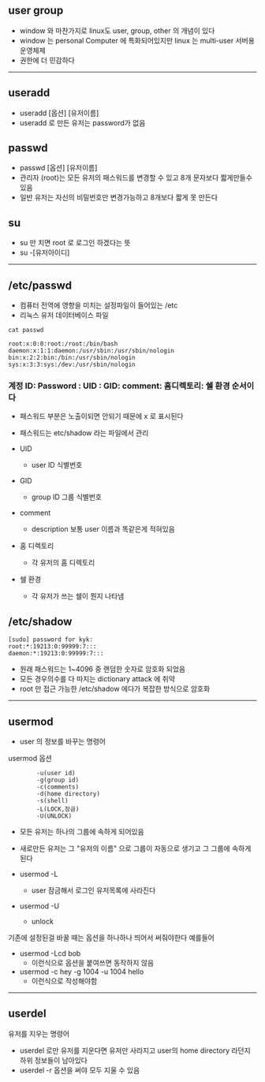 ## user group

- window 와 마찬가지로 linux도 user, group, other 의 개념이 있다
- window 는 personal Computer 에 특화되어있지만 linux 는 multi-user 서버용 운영체제
- 권한에 더 민감하다
  

---

## useradd

- useradd [옵션] [유저이름]
- useradd 로 만든 유저는 password가 없음


## passwd

- passwd [옵션] [유저이름]
- 관리자 (root)는 모든 유저의 패스워드를 변경할 수 있고 8개 문자보다 짧게만들수 있음
- 일반 유저는 자신의 비밀번호만 변경가능하고 8개보다 짧게 못 만든다

## su

- su 만 치면 root 로 로그인 하겠다는 뜻
- su -[유저아이디]
---
## /etc/passwd

- 컴퓨터 전역에 영향을 미치는 설정파일이 들어있는 /etc
- 리눅스 유저 데이터베이스 파일

```
cat passwd

root:x:0:0:root:/root:/bin/bash
daemon:x:1:1:daemon:/usr/sbin:/usr/sbin/nologin
bin:x:2:2:bin:/bin:/usr/sbin/nologin
sys:x:3:3:sys:/dev:/usr/sbin/nologin
```

### 계정 ID: Password : UID : GID: comment: 홈디렉토리: 쉘 환경 순서이다

- 패스워드 부분은 노출이되면 안되기 때문에 x 로 표시된다
- 패스워드는 etc/shadow 라는 파일에서 관리

- UID
  - user ID 식별번호
- GID
  - group ID 그룹 식별번호
- comment
  - description 보통 user 이름과 똑같은게 적혀있음
- 홈 디렉토리
  - 각 유저의 홈 디렉토리
- 쉘 환경
  - 각 유저가 쓰는 쉘이 뭔지 나타냄


## /etc/shadow


```
[sudo] password for kyk:
root:*:19213:0:99999:7:::
daemon:*:19213:0:99999:7:::
```
- 원래 패스워드는 1~4096 중 랜덤한 숫자로 암호화 되었음
- 모든 경우의수를 다 따지는 dictionary attack 에 취약
- root 만 접근 가능한 /etc/shadow 에다가 복잡한 방식으로 암호화
---

## usermod

- user 의 정보를 바꾸는 명령어

usermod 옵션

            -u(user id)
            -g(group id)
            -c(comments)
            -d(home directory)
            -s(shell)
            -L(LOCK,잠금)
            -U(UNLOCK)


- 모든 유저는 하나의 그룹에 속하게 되어있음
- 새로만든 유저는 그 "유저의 이름" 으로 그룹이 자동으로 생기고 그 그룹에 속하게 된다


- usermod -L
  - user 잠금해서 로그인 유저목록에 사라진다
- usermod -U
  - unlock

기존에 설정된걸 바꿀 때는 옵션을 하나하나 띄어서 써줘야한다 예를들어

- usermod -Lcd bob
    - 이런식으로 옵션을 붙여쓰면 동작하지 않음
- usermod -c hey -g 1004 -u 1004 hello
  - 이런식으로 작성해야함

---
## userdel

유저를 지우는 명령어

- userdel 로만 유저를 지운다면 유저만 사라지고 user의 home directory 라던지 하위 정보들이 남아있다
- userdel -r 옵션을 써야 모두 지울 수 있음


